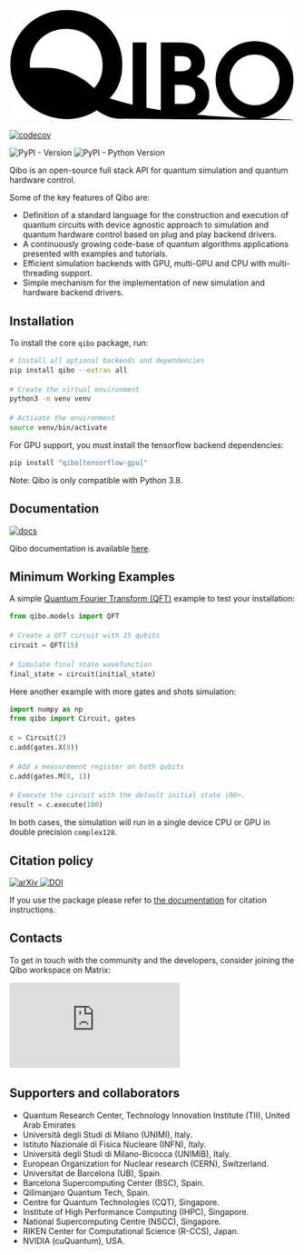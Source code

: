 ![Logo](https://github.com/qiboteam/qibo/blob/master/doc/source/_static/qibo_logo_dark.svg)


[
![codecov](https://codecov.io/gh/qiboteam/qibo/branch/master/graph/badge.svg?token=1EKZKVEVX0)
](https://codecov.io/gh/qiboteam/qibo)


![PyPI - Version](https://img.shields.io/pypi/v/qibo)
![PyPI - Python Version](https://img.shields.io/pypi/pyversions/qibo)



Qibo is an open-source full stack API for quantum simulation and quantum hardware control.

Some of the key features of Qibo are:
- Definition of a standard language for the construction and execution of quantum circuits with device agnostic approach to simulation and quantum hardware control based on plug and play backend drivers.
- A continuously growing code-base of quantum algorithms applications presented with examples and tutorials.
- Efficient simulation backends with GPU, multi-GPU and CPU with multi-threading support.
- Simple mechanism for the implementation of new simulation and hardware backend drivers.


## Installation

To install the core `qibo` package, run:


```bash
# Install all optional backends and dependencies
pip install qibo --extras all

# Create the virtual environment
python3 -m venv venv

# Activate the environment
source venv/bin/activate


```
For GPU support, you must install the tensorflow backend dependencies:
```bash
pip install "qibo[tensorflow-gpu]"
```
Note: Qibo is only compatible with Python 3.8.



## Documentation

[
![docs](https://github.com/qiboteam/qibo/actions/workflows/publish.yml/badge.svg)
](https://qibo.science/qibo/stable/)

Qibo documentation is available [here](https://qibo.science).


## Minimum Working Examples

A simple [Quantum Fourier Transform (QFT)](https://en.wikipedia.org/wiki/Quantum_Fourier_transform) example to test your installation:
```python
from qibo.models import QFT

# Create a QFT circuit with 15 qubits
circuit = QFT(15)

# Simulate final state wavefunction
final_state = circuit(initial_state)


```

Here another example with more gates and shots simulation:

```python
import numpy as np
from qibo import Circuit, gates

c = Circuit(2)
c.add(gates.X(0))

# Add a measurement register on both qubits
c.add(gates.M(0, 1))

# Execute the circuit with the default initial state |00>.
result = c.execute(100)


```

In both cases, the simulation will run in a single device CPU or GPU in double precision `complex128`.


## Citation policy
[
![arXiv](https://img.shields.io/badge/arXiv-2009.01845-b31b1b.svg)
](https://arxiv.org/abs/2009.01845)
[
![DOI](https://zenodo.org/badge/241307936.svg)
](https://zenodo.org/badge/latestdoi/241307936)


If you use the package please refer to [the documentation](https://qibo.science/qibo/stable/appendix/citing-qibo.html#publications) for citation instructions.

## Contacts

To get in touch with the community and the developers, consider joining the Qibo workspace on Matrix:

[
![Matrix](https://img.shields.io/matrix/qibo%3Amatrix.org?logo=matrix)
](https://matrix.to/#/#qibo:matrix.org)


## Supporters and collaborators

- Quantum Research Center, Technology Innovation Institute (TII), United Arab Emirates
- Università degli Studi di Milano (UNIMI), Italy.
- Istituto Nazionale di Fisica Nucleare (INFN), Italy.
- Università degli Studi di Milano-Bicocca (UNIMIB), Italy.
- European Organization for Nuclear research (CERN), Switzerland.
- Universitat de Barcelona (UB), Spain.
- Barcelona Supercomputing Center (BSC), Spain.
- Qilimanjaro Quantum Tech, Spain.
- Centre for Quantum Technologies (CQT), Singapore.
- Institute of High Performance Computing (IHPC), Singapore.
- National Supercomputing Centre (NSCC), Singapore.
- RIKEN Center for Computational Science (R-CCS), Japan.
- NVIDIA (cuQuantum), USA.
